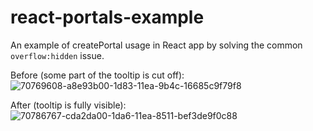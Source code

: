 # react-portals-example
An example of createPortal usage in React app by solving the common `overflow:hidden` issue.

Before (some part of the tooltip is cut off):
![70769608-a8e93b00-1d83-11ea-9b4c-16685c9f79f8](https://user-images.githubusercontent.com/22643362/70879529-2492f400-1fdf-11ea-9086-5ec520a57662.png)

After (tooltip is fully visible): 
![70786767-cda2da00-1da6-11ea-8511-bef3de9f0c88](https://user-images.githubusercontent.com/22643362/70879530-252b8a80-1fdf-11ea-80e5-3cfccb0a1077.png)
